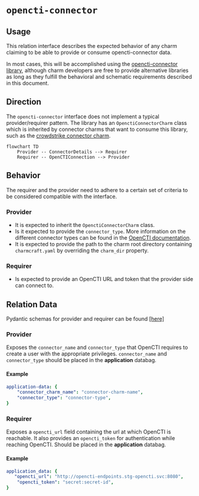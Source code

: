 # `opencti-connector`

## Usage

This relation interface describes the expected behavior of any charm claiming to be able to provide or consume opencti-connector data.

In most cases, this will be accomplished using the [opencti-connector library](https://github.com/canonical/opencti-operator/blob/main/lib/charms/opencti/v0/opencti_connector.py), although charm developers are free to provide alternative libraries as long as they fulfill the behavioral and schematic requirements described in this document.

## Direction
The `opencti-connector` interface does not implement a typical provider/requirer pattern. The library has an `OpenctiConnectorCharm` class which is inherited by connector charms that want to consume this library, such as the [crowdstrike connector charm](https://github.com/canonical/opencti-operator/tree/main/connectors/crowdstrike).

```mermaid
flowchart TD
    Provider -- ConnectorDetails --> Requirer
    Requirer -- OpenCTIConnection --> Provider
```

## Behavior

The requirer and the provider need to adhere to a certain set of criteria to be considered compatible with the interface.

### Provider

- It is expected to inherit the `OpenctiConnectorCharm` class.
- Is it expected to provide the `connector_type`. More information on the different connector types can be found in the [OpenCTI documentation](https://docs.opencti.io/latest/deployment/connectors/#connector-configuration).
- It is expected to provide the path to the charm root directory containing `charmcraft.yaml` by overriding the `charm_dir` property.

### Requirer

- Is expected to provide an OpenCTI URL and token that the provider side can connect to. 

## Relation Data

Pydantic schemas for provider and requirer can be found [\[here\]](./schema.py)

### Provider

Exposes the `connector_name` and `connector_type` that OpenCTI requires to create a user with 
the appropriate privileges. `connector_name` and `connector_type` should be placed in 
the **application** databag. 

#### Example
```yaml
application-data: {
    "connector_charm_name": "connector-charm-name",
    "connector_type": "connector-type",
}
```

### Requirer

Exposes a `opencti_url` field containing the url at which OpenCTI is reachable. It also provides an `opencti_token` for authentication while reaching OpenCTI. Should be placed in the **application** databag.

#### Example

```yaml
application_data: {
   "opencti_url": "http://opencti-endpoints.stg-opencti.svc:8080",
    "opencti_token": "secret:secret-id",
}
```

